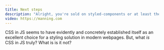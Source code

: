 ```yaml
---
title: Next steps
description: "Alright, you're sold on styled-components or at least the idea of CSS in JS. In this section, a concrete plan to begin implementing CSS in JS will be explained, and hopefully you can begin using these techniques as soon as possible!"
video: https://manning.com
---
```


CSS in JS seems to have evidently and concretely established itself as an excellent choice for a styling solution in modern webpages. But, what _is_ CSS in JS truly? What is is it not?
